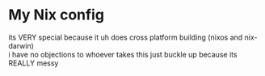 # My Nix config
its VERY special because it uh does cross platform building (nixos and nix-darwin)<br>
i have no objections to whoever takes this just buckle up because its REALLY messy
